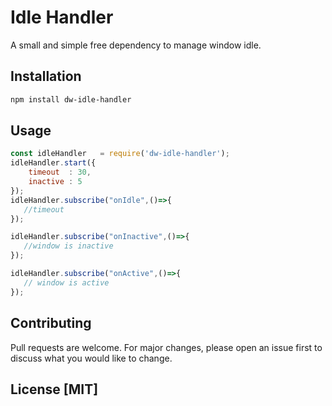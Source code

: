 # Idle Handler

A small and simple free dependency to manage window idle.

## Installation
```bash
npm install dw-idle-handler
```

## Usage

```javascript
const idleHandler   = require('dw-idle-handler');
idleHandler.start({
    timeout  : 30,
    inactive : 5
});
idleHandler.subscribe("onIdle",()=>{
   //timeout
});

idleHandler.subscribe("onInactive",()=>{
   //window is inactive
});

idleHandler.subscribe("onActive",()=>{
   // window is active
});
```

## Contributing
Pull requests are welcome. For major changes, please open an issue first to discuss what you would like to change.

## License [MIT]